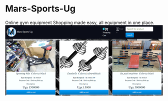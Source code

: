 # Mars-Sports-Ug
Online gym equipment Shopping made easy, all equipment in one place.
![Mars-Sports-Home](https://github.com/martinmyname/Mars-Sports-Ug/blob/master/public/img/mars-sports-home.png)

